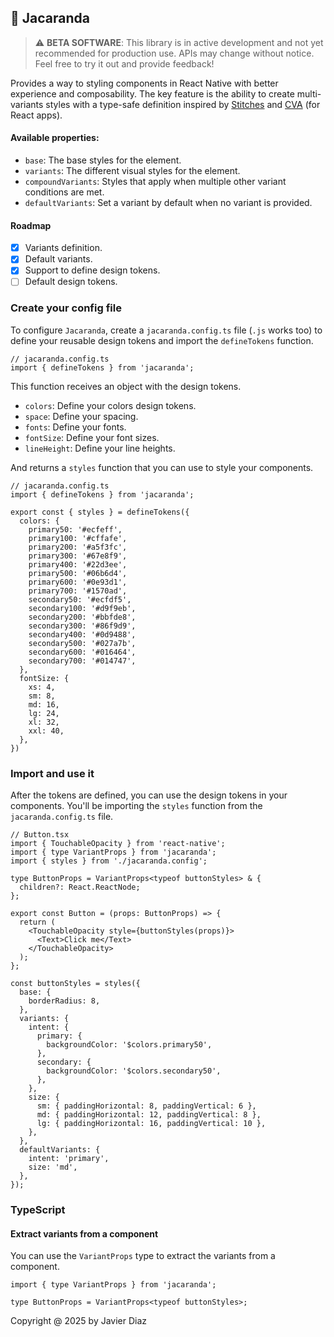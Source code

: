 ## 🌸 Jacaranda

> ⚠️ **BETA SOFTWARE**: This library is in active development and not yet recommended for production use. APIs may change without notice. Feel free to try it out and provide feedback!

Provides a way to styling components in React Native with better experience and composability. The key feature is the ability to create multi-variants styles with a type-safe definition inspired by [Stitches](https://stitches.dev/docs/variants) and [CVA](https://cva.style/docs/getting-started/variants) (for React apps).

#### Available properties:

- `base`: The base styles for the element.
- `variants`: The different visual styles for the element.
- `compoundVariants`: Styles that apply when multiple other variant conditions are met.
- `defaultVariants`: Set a variant by default when no variant is provided.

#### Roadmap

- [x] Variants definition.
- [x] Default variants.
- [x] Support to define design tokens.
- [ ] Default design tokens.

### Create your config file
To configure `Jacaranda`, create a `jacaranda.config.ts` file (`.js` works too) to define your reusable design tokens and import the `defineTokens` function.

```tsx
// jacaranda.config.ts
import { defineTokens } from 'jacaranda';
```

This function receives an object with the design tokens.
- `colors`: Define your colors design tokens.
- `space`: Define your spacing.
- `fonts`: Define your fonts.
- `fontSize`: Define your font sizes.
- `lineHeight`: Define your line heights.

And returns a `styles` function that you can use to style your components.

```tsx 
// jacaranda.config.ts
import { defineTokens } from 'jacaranda';

export const { styles } = defineTokens({
  colors: {
    primary50: '#ecfeff',
    primary100: '#cffafe',
    primary200: '#a5f3fc',
    primary300: '#67e8f9',
    primary400: '#22d3ee',
    primary500: '#06b6d4',
    primary600: '#0e93d1',
    primary700: '#1570ad',
    secondary50: '#ecfdf5',
    secondary100: '#d9f9eb',
    secondary200: '#bbfde8',
    secondary300: '#86f9d9',
    secondary400: '#0d9488',
    secondary500: '#027a7b',
    secondary600: '#016464',
    secondary700: '#014747',
  },
  fontSize: {
    xs: 4,
    sm: 8,
    md: 16,
    lg: 24,
    xl: 32,
    xxl: 40,
  },
})
```
### Import and use it

After the tokens are defined, you can use the design tokens in your components. You'll be importing the `styles` function from the `jacaranda.config.ts` file.

```tsx
// Button.tsx
import { TouchableOpacity } from 'react-native';
import { type VariantProps } from 'jacaranda';
import { styles } from './jacaranda.config';

type ButtonProps = VariantProps<typeof buttonStyles> & {
  children?: React.ReactNode;
};

export const Button = (props: ButtonProps) => {
  return (
    <TouchableOpacity style={buttonStyles(props)}>
      <Text>Click me</Text>
    </TouchableOpacity>
  );
};

const buttonStyles = styles({
  base: {
    borderRadius: 8,
  },
  variants: {
    intent: {
      primary: {
        backgroundColor: '$colors.primary50',
      },
      secondary: {
        backgroundColor: '$colors.secondary50',
      },
    },
    size: {
      sm: { paddingHorizontal: 8, paddingVertical: 6 },
      md: { paddingHorizontal: 12, paddingVertical: 8 },
      lg: { paddingHorizontal: 16, paddingVertical: 10 },
    },
  },
  defaultVariants: {
    intent: 'primary',
    size: 'md',
  },
});
```

### TypeScript
#### Extract variants from a component

You can use the `VariantProps` type to extract the variants from a component.

```tsx
import { type VariantProps } from 'jacaranda';

type ButtonProps = VariantProps<typeof buttonStyles>;
```

Copyright @ 2025 by Javier Diaz
